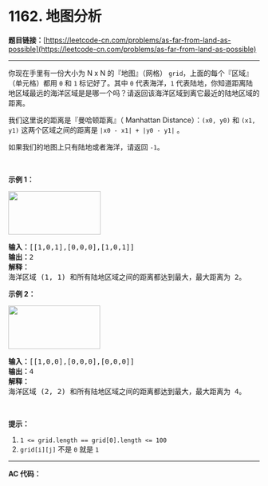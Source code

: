 # 1162. 地图分析

**题目链接：**[https://leetcode-cn.com/problems/as-far-from-land-as-possible](https://leetcode-cn.com/problems/as-far-from-land-as-possible)

---

<div class="content__1Y2H">
 <div class="notranslate">
  <p>你现在手里有一份大小为&nbsp;N x N 的『地图』（网格）&nbsp;<code>grid</code>，上面的每个『区域』（单元格）都用&nbsp;<code>0</code>&nbsp;和&nbsp;<code>1</code>&nbsp;标记好了。其中&nbsp;<code>0</code>&nbsp;代表海洋，<code>1</code>&nbsp;代表陆地，你知道距离陆地区域最远的海洋区域是是哪一个吗？请返回该海洋区域到离它最近的陆地区域的距离。</p> 
  <p>我们这里说的距离是『曼哈顿距离』（&nbsp;Manhattan Distance）：<code>(x0, y0)</code> 和&nbsp;<code>(x1, y1)</code>&nbsp;这两个区域之间的距离是&nbsp;<code>|x0 - x1| + |y0 - y1|</code>&nbsp;。</p> 
  <p>如果我们的地图上只有陆地或者海洋，请返回&nbsp;<code>-1</code>。</p> 
  <p>&nbsp;</p> 
  <p><strong>示例 1：</strong></p> 
  <p><strong><img style="height: 87px; width: 185px;" src="../aliyun-lc-upload/uploads/2019/08/17/1336_ex1.jpeg" alt=""></strong></p> 
  <pre class="language-text"><strong>输入：</strong>[[1,0,1],[0,0,0],[1,0,1]]
<strong>输出：</strong>2
<strong>解释： </strong>
海洋区域 (1, 1) 和所有陆地区域之间的距离都达到最大，最大距离为 2。
</pre> 
  <p><strong>示例 2：</strong></p> 
  <p><strong><img style="height: 87px; width: 184px;" src="../aliyun-lc-upload/uploads/2019/08/17/1336_ex2.jpeg" alt=""></strong></p> 
  <pre class="language-text"><strong>输入：</strong>[[1,0,0],[0,0,0],[0,0,0]]
<strong>输出：</strong>4
<strong>解释： </strong>
海洋区域 (2, 2) 和所有陆地区域之间的距离都达到最大，最大距离为 4。
</pre> 
  <p>&nbsp;</p> 
  <p><strong>提示：</strong></p> 
  <ol> 
   <li><code>1 &lt;= grid.length == grid[0].length&nbsp;&lt;= 100</code></li> 
   <li><code>grid[i][j]</code>&nbsp;不是&nbsp;<code>0</code>&nbsp;就是&nbsp;<code>1</code></li> 
  </ol> 
 </div>
</div>

---

**AC 代码：**

```java

```